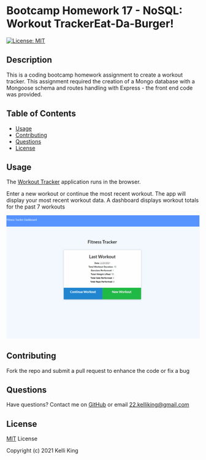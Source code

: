 # Bootcamp Homework 17 - NoSQL: Workout TrackerEat-Da-Burger!

[![License: MIT](https://img.shields.io/badge/License-MIT-yellow.svg)](https://opensource.org/licenses/MIT)
## Description
This is a coding bootcamp homework assignment to create a workout tracker.  This assignment required the creation of a Mongo database with a Mongoose schema and routes handling with Express - the front end code was provided.  

## Table of Contents
* [Usage](#Usage)
* [Contributing](#Contributing)
* [Questions](#Questions)
* [License](#License)

## Usage
The [Workout Tracker](https://vast-castle-24875.herokuapp.com/) application runs in the browser.

Enter a new workout or continue the most recent workout.  The app will display your most recent workout data.  A dashboard displays workout totals for the past 7 workouts

![Workout-Tracker Demo](./public/assets/workout-tracker-demo.gif)


## Contributing
Fork the repo and submit a pull request to enhance the code or fix a bug

## Questions
Have questions?  Contact me on [GitHub](https://github.com/thorgriffs) or email <22.kelliking@gmail.com>

## License

[MIT](https://github.com/thorgriffs/workout-tracker/blob/main/LICENSE) License

Copyright (c) 2021 Kelli King